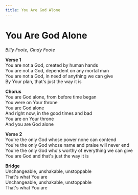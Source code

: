 ```yaml
---
title: You Are God Alone  
---
```


# You Are God Alone  
  
_Billy Foote, Cindy Foote_  
  
**Verse 1**  
You are not a God, created by human hands  
You are not a God, dependent on any mortal man  
You are not a God, in need of anything we can give  
By Your plan, that's just the way it is  
  
**Chorus**  
You are God alone, from before time began  
You were on Your throne  
You are God alone  
And right now, in the good times and bad  
You are on Your throne  
And you are God alone  
  
**Verse 2**  
You're the only God whose power none can contend  
You're the only God whose name and praise will never end  
You're the only God who's worthy of everything we can give  
You are God and that's just the way it is  
  
**Bridge**  
Unchangeable, unshakable, unstoppable  
That's what You are  
Unchangeable, unshakable, unstoppable  
That's what You are  